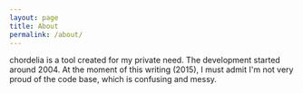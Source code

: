 ```yaml
---
layout: page
title: About
permalink: /about/
---
```


chordelia is a tool created for my private need. The development started around 2004. At the moment of this writing (2015), I must admit I'm not very proud of the code base, which is confusing and messy. 